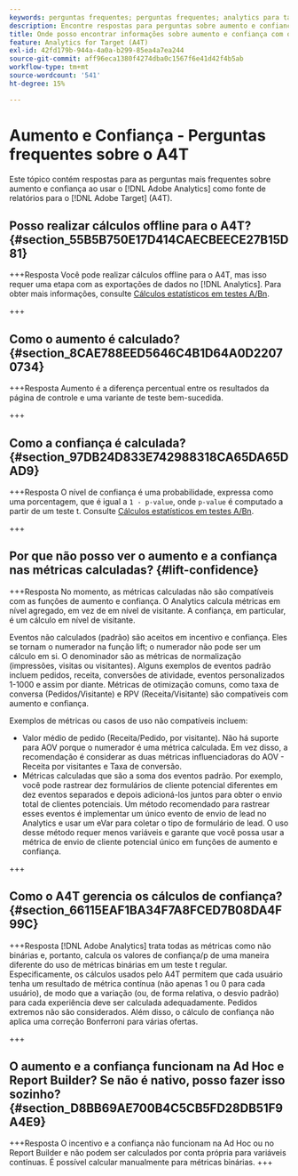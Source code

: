 ```yaml
---
keywords: perguntas frequentes; perguntas frequentes; analytics para target; a4T; aumento; ad hoc; construtor de relatórios; confiança
description: Encontre respostas para perguntas sobre aumento e confiança ao usar o Analytics for [!DNL Target] (A4T). O A4T permite usar os relatórios do Analytics para  [!DNL Target]  atividades.
title: Onde posso encontrar informações sobre aumento e confiança com o A4T?
feature: Analytics for Target (A4T)
exl-id: 42fd179b-944a-4a0a-b299-85ea4a7ea244
source-git-commit: aff96eca1380f4274dba0c1567f6e41d42f4b5ab
workflow-type: tm+mt
source-wordcount: '541'
ht-degree: 15%

---
```


# Aumento e Confiança - Perguntas frequentes sobre o A4T

Este tópico contém respostas para as perguntas mais frequentes sobre aumento e confiança ao usar o [!DNL Adobe Analytics] como fonte de relatórios para o [!DNL Adobe Target] (A4T).

## Posso realizar cálculos offline para o A4T? {#section_55B5B750E17D414CAECBEECE27B15D81}

+++Resposta
Você pode realizar cálculos offline para o A4T, mas isso requer uma etapa com as exportações de dados no [!DNL Analytics]. Para obter mais informações, consulte [Cálculos estatísticos em testes A/Bn](/help/main/c-reports/statistical-methodology/statistical-calculations.md).

+++

## Como o aumento é calculado? {#section_8CAE788EED5646C4B1D64A0D22070734}

+++Resposta
Aumento é a diferença percentual entre os resultados da página de controle e uma variante de teste bem-sucedida.

+++

## Como a confiança é calculada?  {#section_97DB24D833E742988318CA65DA65DAD9}

+++Resposta
O nível de confiança é uma probabilidade, expressa como uma porcentagem, que é igual a `1 - p-value`, onde `p-value` é computado a partir de um teste t. Consulte [Cálculos estatísticos em testes A/Bn](/help/main/c-reports/statistical-methodology/statistical-calculations.md).

+++

## Por que não posso ver o aumento e a confiança nas métricas calculadas?  {#lift-confidence}

+++Resposta
No momento, as métricas calculadas não são compatíveis com as funções de aumento e confiança. O Analytics calcula métricas em nível agregado, em vez de em nível de visitante. A confiança, em particular, é um cálculo em nível de visitante.

Eventos não calculados (padrão) são aceitos em incentivo e confiança. Eles se tornam o numerador na função lift; o numerador não pode ser um cálculo em si. O denominador são as métricas de normalização (impressões, visitas ou visitantes). Alguns exemplos de eventos padrão incluem pedidos, receita, conversões de atividade, eventos personalizados 1-1000 e assim por diante. Métricas de otimização comuns, como taxa de conversa (Pedidos/Visitante) e RPV (Receita/Visitante) são compatíveis com aumento e confiança.

Exemplos de métricas ou casos de uso não compatíveis incluem:

* Valor médio de pedido (Receita/Pedido, por visitante). Não há suporte para AOV porque o numerador é uma métrica calculada. Em vez disso, a recomendação é considerar as duas métricas influenciadoras do AOV - Receita por visitantes e Taxa de conversão.
* Métricas calculadas que são a soma dos eventos padrão. Por exemplo, você pode rastrear dez formulários de cliente potencial diferentes em dez eventos separados e depois adicioná-los juntos para obter o envio total de clientes potenciais. Um método recomendado para rastrear esses eventos é implementar um único evento de envio de lead no Analytics e usar um eVar para coletar o tipo de formulário de lead. O uso desse método requer menos variáveis e garante que você possa usar a métrica de envio de cliente potencial único em funções de aumento e confiança.

+++

## Como o A4T gerencia os cálculos de confiança?  {#section_66115EAF1BA34F7A8FCED7B08DA4F99C}

+++Resposta
[!DNL Adobe Analytics] trata todas as métricas como não binárias e, portanto, calcula os valores de confiança/p de uma maneira diferente do uso de métricas binárias em um teste t regular. Especificamente, os cálculos usados pelo A4T permitem que cada usuário tenha um resultado de métrica contínua (não apenas 1 ou 0 para cada usuário), de modo que a variação (ou, de forma relativa, o desvio padrão) para cada experiência deve ser calculada adequadamente. Pedidos extremos não são considerados. Além disso, o cálculo de confiança não aplica uma correção Bonferroni para várias ofertas.

+++

## O aumento e a confiança funcionam na Ad Hoc e Report Builder? Se não é nativo, posso fazer isso sozinho? {#section_D8BB69AE700B4C5CB5FD28DB51F9A4E9}

+++Resposta
O incentivo e a confiança não funcionam na Ad Hoc ou no Report Builder e não podem ser calculados por conta própria para variáveis contínuas. É possível calcular manualmente para métricas binárias.
+++
